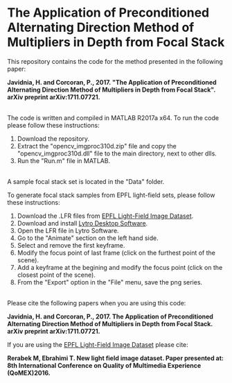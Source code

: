 # The Application of Preconditioned Alternating Direction Method of Multipliers in Depth from Focal Stack
This repository contains the code for the method presented in the following paper:

**Javidnia, H. and Corcoran, P., 2017. "The Application of Preconditioned Alternating Direction Method of Multipliers in Depth from Focal Stack". arXiv preprint arXiv:1711.07721.**

\
The code is written and compiled in MATLAB R2017a x64.
To run the code please follow these instructions:

1. Download the repository.
2. Extract the "opencv_imgproc310d.zip" file and copy the "opencv_imgproc310d.dll" file to the main directory, next to other dlls.
3. Run the "Run.m" file in MATLAB.

\
A sample focal stack set is located in the "Data" folder.

To generate focal stack samples from EPFL light-field sets, please follow these instructions:
1. Download the .LFR files from [EPFL Light-Field Image Dataset](https://mmspg.epfl.ch/EPFL-light-field-image-dataset).
2. Download and install [Lytro Desktop Software](https://support.lytro.com/hc/en-us/articles/115003127732-Download-Lytro-Desktop).
3. Open the LFR file in Lytro Software.
4. Go to the "Animate" section on the left hand side.
5. Select and remove the first keyframe.
6. Modify the focus point of last frame (click on the furthest point of the scene).
7. Add a keyframe at the begining and modify the focus point (click on the closest point of the scene).
8. From the "Export" option in the "File" menu, save the png series.

\
Please cite the following papers when you are using this code:

**Javidnia, H. and Corcoran, P., 2017. The Application of Preconditioned Alternating Direction Method of Multipliers in Depth from Focal Stack. arXiv preprint arXiv:1711.07721.**

If you are using the [EPFL Light-Field Image Dataset](https://mmspg.epfl.ch/EPFL-light-field-image-dataset) please cite:

**Rerabek M, Ebrahimi T. New light field image dataset. Paper presented at: 8th International Conference on Quality of Multimedia Experience (QoMEX)2016.**
